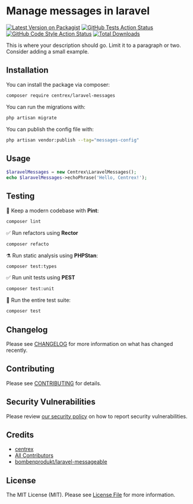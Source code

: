 # Manage messages in laravel

[![Latest Version on Packagist](https://img.shields.io/packagist/v/centrex/laravel-messages.svg?style=flat-square)](https://packagist.org/packages/centrex/laravel-messages)
[![GitHub Tests Action Status](https://img.shields.io/github/actions/workflow/status/centrex/laravel-messages/run-tests.yml?branch=main&label=tests&style=flat-square)](https://github.com/centrex/laravel-messages/actions?query=workflow%3Arun-tests+branch%3Amain)
[![GitHub Code Style Action Status](https://img.shields.io/github/actions/workflow/status/centrex/laravel-messages/fix-php-code-style-issues.yml?branch=main&label=code%20style&style=flat-square)](https://github.com/centrex/laravel-messages/actions?query=workflow%3A"Fix+PHP+code+style+issues"+branch%3Amain)
[![Total Downloads](https://img.shields.io/packagist/dt/centrex/laravel-messages?style=flat-square)](https://packagist.org/packages/centrex/laravel-messages)

This is where your description should go. Limit it to a paragraph or two. Consider adding a small example.

## Installation

You can install the package via composer:

```bash
composer require centrex/laravel-messages
```

You can run the migrations with:

```bash
php artisan migrate
```

You can publish the config file with:

```bash
php artisan vendor:publish --tag="messages-config"
```

## Usage

```php
$laravelMessages = new Centrex\LaravelMessages();
echo $laravelMessages->echoPhrase('Hello, Centrex!');
```

## Testing

🧹 Keep a modern codebase with **Pint**:
```bash
composer lint
```

✅ Run refactors using **Rector**
```bash
composer refacto
```

⚗️ Run static analysis using **PHPStan**:
```bash
composer test:types
```

✅ Run unit tests using **PEST**
```bash
composer test:unit
```

🚀 Run the entire test suite:
```bash
composer test
```

## Changelog

Please see [CHANGELOG](CHANGELOG.md) for more information on what has changed recently.

## Contributing

Please see [CONTRIBUTING](CONTRIBUTING.md) for details.

## Security Vulnerabilities

Please review [our security policy](../../security/policy) on how to report security vulnerabilities.

## Credits

- [centrex](https://github.com/centrex)
- [All Contributors](../../contributors)
- [bombenprodukt/laravel-messageable](https://github.com/faustbrian/laravel-messageable)

## License

The MIT License (MIT). Please see [License File](LICENSE.md) for more information.
